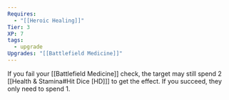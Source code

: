 ```yaml
---
Requires:
  - "[[Heroic Healing]]"
Tier: 3
XP: 7
tags:
  - upgrade
Upgrades: "[[Battlefield Medicine]]"
---
```

If you fail your [[Battlefield Medicine]] check, the target may still spend 2 [[Health & Stamina#Hit Dice [HD]]] to get the effect. If you succeed, they only need to spend 1.